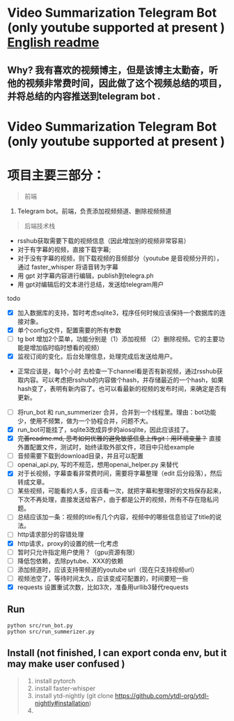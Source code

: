 #  Video Summarization Telegram Bot (only youtube supported at present ) [English readme](readme.md) 
## Why?  我有喜欢的视频博主，但是该博主太勤奋，听他的视频非常费时间，因此做了这个视频总结的项目，并将总结的内容推送到telegram bot .

# Video Summarization Telegram Bot (only youtube supported at present )
# 项目主要三部分：
> 前端
1. Telegram bot。前端，负责添加视频频道、删除视频频道
> 后端技术栈
- rsshub获取需要下载的视频信息（因此增加别的视频非常容易）
- 对于有字幕的视频，直接下载字幕; 
- 对于没有字幕的视频，则下载视频的音频部分（youtube 是音视频分开的），通过 faster_whisper 将语音转为字幕
- 用 gpt 对字幕内容进行编辑，publish到telegra.ph 
- 用 gpt对编辑后的文本进行总结，发送给telegram用户

todo 
- [x] 加入数据库的支持，暂时考虑sqlite3，程序任何时候应该保持一个数据库的连接对象。
- [x] 单个config文件，配置需要的所有参数
- [ ] tg bot 增加2个菜单，功能分别是（1）添加视频 （2）删除视频。它的主要功能是增加临时临时想看的视频）
- [x] 监视订阅的变化，后台处理信息，处理完成后发送给用户。
* 正常应该是，每1个小时 去检查一下channel看是否有新视频，通过rsshub获取内容。可以考虑把rsshub的内容做个hash，并存储最近的一个hash，如果hash变了，表明有新内容了。也可以看最新的视频的发布时间，来确定是否有更新。
- [ ] 将run_bot 和 run_summerizer 合并，合并到一个线程里。理由：bot功能少，使用不频繁，做为一个协程合并，问题不大。
- [x] run_bot可能挂了，sqlite3改成异步的aiosqlite，因此应该挂了。
- [x] ~~完善readme.md, 思考如何优雅的避免敏感信息上传git：用环境变量？~~ 直接外置配置文件，测试时，始终读取外部文件，项目中只给example
- [ ] 音频需要下载到download目录，并且可以配置
- [ ] openai_api.py, 写的不规范，想用openai_helper.py 来替代
- [x] 对于长视频，字幕查看非常费时间，需要将字幕整理（edit 后分段落），然后转成文章。
- [ ] 某些视频，可能看的人多，应该看一次，就把字幕和整理好的文档保存起来，下次不再处理，直接发送给客户，由于都是公开的视频，所有不存在隐私问题。
- [ ] 总结应该加一条：视频的title有几个内容，视频中的哪些信息验证了title的说法。
- [ ] http请求部分的容错处理
- [x] http请求，proxy的设置的统一化考虑
- [ ] 暂时只允许指定用户使用？（gpu资源有限）
- [ ] 降低包依赖，去除pytube、XXX的依赖
- [ ] 添加频道时，应该支持带频道的youtube url（现在只支持视频url）
- [ ] 视频池空了，等待时间太久，应该变成可配置的，时间要短一些
- [x] requests 设置重试次数，比如3次，准备用urllib3替代requests

## Run
    python src/run_bot.py
    python src/run_summerizer.py

## Install  (not finished, I can export conda env, but it may make user confused )
> 1. install pytorch
> 2. install faster-whisper
> 3. install ytd-nightly (git clone  https://github.com/ytdl-org/ytdl-nightly#installation)
> 4. 